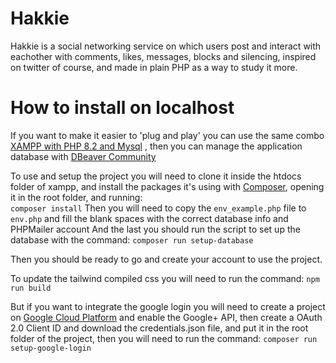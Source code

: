 # Hakkie
Hakkie is a social networking service on which users post and interact with eachother with comments, likes, messages, blocks and silencing, inspired on twitter of course, and made in plain PHP as a way to study it more.

# How to install on localhost

If you want to make it easier to 'plug and play' you can use the same combo [XAMPP with PHP 8.2 and Mysql](https://www.apachefriends.org/pt_br/download.html) , then you can manage the application database with [DBeaver Community](https://dbeaver.io/download/)

To use and setup the project you will need to clone it inside the htdocs folder of xampp, and install the packages it's using with [Composer](https://getcomposer.org/), opening it in the root folder, and running:  
```composer install```
Then you will need to copy the ```env_example.php``` file to ```env.php``` and fill the blank spaces with the correct database info and PHPMailer account
And the last you should run the script to set up the database with the command:
```composer run setup-database```

Then you should be ready to go and create your account to use the project.

To update the tailwind compiled css you will need to run the command:
```npm run build```

But if you want to integrate the google login you will need to create a project on [Google Cloud Platform](https://console.cloud.google.com/) and enable the Google+ API, then create a OAuth 2.0 Client ID and download the credentials.json file, and put it in the root folder of the project, then you will need to run the command:
```composer run setup-google-login```